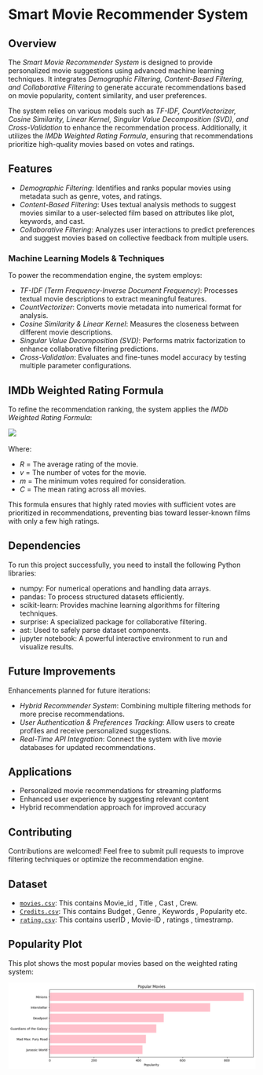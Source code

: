 
# Smart Movie Recommender System

## Overview
The *Smart Movie Recommender System* is designed to provide personalized movie suggestions using advanced machine learning techniques. It integrates *Demographic Filtering, Content-Based Filtering, and Collaborative Filtering* to generate accurate recommendations based on movie popularity, content similarity, and user preferences.

The system relies on various models such as *TF-IDF, CountVectorizer, Cosine Similarity, Linear Kernel, Singular Value Decomposition (SVD), and Cross-Validation* to enhance the recommendation process. Additionally, it utilizes the *IMDb Weighted Rating Formula*, ensuring that recommendations prioritize high-quality movies based on votes and ratings.

## Features
- *Demographic Filtering*: Identifies and ranks popular movies using metadata such as genre, votes, and ratings.
- *Content-Based Filtering*: Uses textual analysis methods to suggest movies similar to a user-selected film based on attributes like plot, keywords, and cast.
- *Collaborative Filtering*: Analyzes user interactions to predict preferences and suggest movies based on collective feedback from multiple users.

### Machine Learning Models & Techniques
To power the recommendation engine, the system employs:
- *TF-IDF (Term Frequency-Inverse Document Frequency)*: Processes textual movie descriptions to extract meaningful features.
- *CountVectorizer*: Converts movie metadata into numerical format for analysis.
- *Cosine Similarity & Linear Kernel*: Measures the closeness between different movie descriptions.
- *Singular Value Decomposition (SVD)*: Performs matrix factorization to enhance collaborative filtering predictions.
- *Cross-Validation*: Evaluates and fine-tunes model accuracy by testing multiple parameter configurations.

## IMDb Weighted Rating Formula
To refine the recommendation ranking, the system applies the *IMDb Weighted Rating Formula*:



![](https://image.ibb.co/jYWZp9/wr.png)




Where:
- *R* = The average rating of the movie.
- *v* = The number of votes for the movie.
- *m* = The minimum votes required for consideration.
- *C* = The mean rating across all movies.

This formula ensures that highly rated movies with sufficient votes are prioritized in recommendations, preventing bias toward lesser-known films with only a few high ratings.

## Dependencies
To run this project successfully, you need to install the following Python libraries:
- numpy: For numerical operations and handling data arrays.
- pandas: To process structured datasets efficiently.
- scikit-learn: Provides machine learning algorithms for filtering techniques.
- surprise: A specialized package for collaborative filtering.
- ast: Used to safely parse dataset components.
- jupyter notebook: A powerful interactive environment to run and visualize results.


## Future Improvements
Enhancements planned for future iterations:
- *Hybrid Recommender System*: Combining multiple filtering methods for more precise recommendations.
- *User Authentication & Preferences Tracking*: Allow users to create profiles and receive personalized suggestions.
- *Real-Time API Integration*: Connect the system with live movie databases for updated recommendations.


## Applications
- Personalized movie recommendations for streaming platforms
- Enhanced user experience by suggesting relevant content
- Hybrid recommendation approach for improved accuracy

##  Contributing
Contributions are welcomed! Feel free to submit pull requests to improve filtering techniques or optimize the recommendation engine.

##  Dataset

- [`movies.csv`](tmdb_5000_movies.csv.zip): This contains Movie_id , Title , Cast , Crew.
- [`Credits.csv`](tmdb_5000_credits.csv.zip): This contains Budget , Genre , Keywords , Popularity etc.
- [`rating.csv`](ratings_small.csv.zip): This contains userID , Movie-ID , ratings , timestramp.


## Popularity Plot

This plot shows the most popular movies based on the weighted rating system:

![Popularity Plot](output.png)


